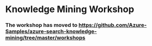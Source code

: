 # Knowledge Mining Workshop

### The workshop has moved to https://github.com/Azure-Samples/azure-search-knowledge-mining/tree/master/workshops 
